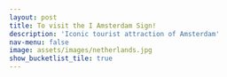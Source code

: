 ```yaml
---
layout: post
title: To visit the I Amsterdam Sign!
description: 'Iconic tourist attraction of Amsterdam'
nav-menu: false
image: assets/images/netherlands.jpg
show_bucketlist_tile: true
---
```


<!-- Main -->
<div id="main">
</div>

